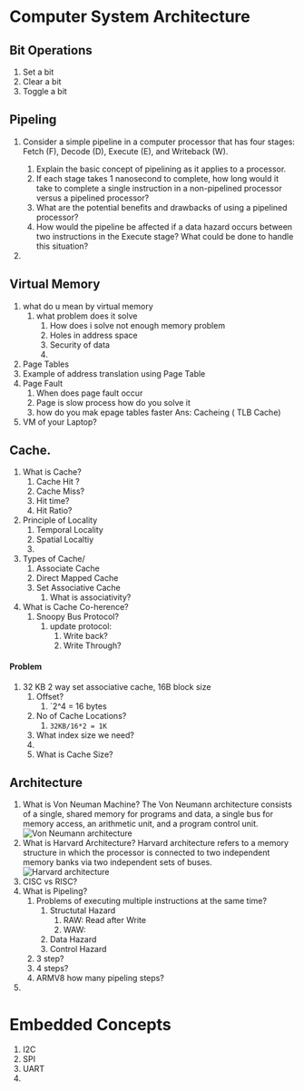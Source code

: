 # Computer System Architecture

## Bit Operations
1. Set a bit
2. Clear a bit
3. Toggle a bit

## Pipeling

1. Consider a simple pipeline in a computer processor that has four stages: Fetch (F), Decode (D), Execute (E), and Writeback (W).

   1. Explain the basic concept of pipelining as it applies to a processor.
   2. If each stage takes 1 nanosecond to complete, how long would it take to complete a single instruction in a non-pipelined processor versus a pipelined processor?
   3. What are the potential benefits and drawbacks of using a pipelined processor?
   4. How would the pipeline be affected if a data hazard occurs between two instructions in the Execute stage? What could be done to handle this situation?

2.

## Virtual Memory

1. what do u mean by virtual memory
   1. what problem does it solve
      1. How does i solve not enough memory problem
      2. Holes in address space
      3. Security of data
      4.
2. Page Tables
3. Example of address translation using Page Table
4. Page Fault
   1. When does page fault occur
   2. Page is slow process how do you solve it
   3. how do you mak epage tables faster
      Ans: Cacheing ( TLB Cache)
5. VM of your Laptop?

## Cache.
   1. What is Cache?
      1. Cache Hit ?
      2. Cache Miss?
      3. Hit time?
      4. Hit Ratio?
   2. Principle of Locality
      1. Temporal Locality
      2. Spatial Localtiy
      3.
   3. Types of Cache/
      1. Associate Cache
      2. Direct Mapped Cache
      3. Set Associative Cache
         1. What is associativity?
   4. What is Cache Co-herence?
      1. Snoopy Bus Protocol?
         1. update protocol:
            1. Write back?
            2. Write Through?
#### Problem
1. 32 KB 2 way set associative cache, 16B block size
   1. Offset?
      1. `2^4 = 16 bytes
   2. No of Cache Locations?
      1. `32KB/16*2 = 1K`
   3. What index size we need?
   4.
   5. What is Cache Size?

## Architecture
1. What is Von Neuman Machine?
   The Von Neumann architecture consists of a single, shared memory for programs and data, a single bus for memory access, an arithmetic unit, and a program control unit.
   ![Von Neumann architecture](./Von_Neumann.png)
2. What is Harvard Architecture?
   Harvard architecture refers to a memory structure in which the processor is connected to two independent memory banks via two independent sets of buses.
   ![Harvard architecture](./Harvard.png)
3. CISC vs RISC?
4. What is Pipeling?
   1. Problems of executing multiple instructions at the same time?
      1. Structutal Hazard
         1. RAW: Read after Write
         2. WAW:
      2. Data Hazard
      3. Control Hazard
   2. 3 step?
   3. 4 steps?
   4. ARMV8 how many pipeling steps?
4.

# Embedded Concepts
1. I2C
2. SPI
3. UART
4.